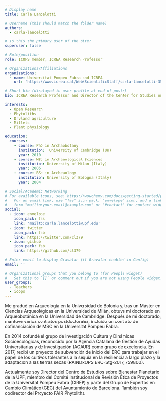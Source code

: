 ```yaml
---
# Display name
title: Carla Lancelotti

# Username (this should match the folder name)
authors:
  - carla-lancelotti

# Is this the primary user of the site?
superuser: false

# Role/position
role: ICOPS member, ICREA Research Professor

# Organizations/Affiliations
organizations:
  - name: Universitat Pompeu Fabra and ICREA
    url: 'https://www.icrea.cat/Web/ScientificStaff/carla-lancelotti-353040'

# Short bio (displayed in user profile at end of posts)
bio: ICREA Research Professor and Director of the Center for Studies on Planetary Wellbeing

interests:
  - Open Research
  - Phytoliths
  - Dryland agriculture
  - Millets
  - Plant physiology

education:
  courses:
    - course: PhD in Archaobotany
      institution:  University of Cambridge (UK)
      year: 2010
    - course: MSc in Archaeological Sciences
      institution: University of Milan (Italy)
      year: 2006
    - course: BSc in Archeaology
      institution: University of Bologna (Italy)
      year: 2004

# Social/Academic Networking
# For available icons, see: https://wowchemy.com/docs/getting-started/page-builder/#icons
#   For an email link, use "fas" icon pack, "envelope" icon, and a link in the
#   form "mailto:your-email@example.com" or "#contact" for contact widget.
social:
  - icon: envelope
    icon_pack: fas
    link: 'mailto:carla.lancelotti@upf.edu'
  - icon: twitter
    icon_pack: fab
    link: https://twitter.com/cl379
  - icon: github
    icon_pack: fab
    link: https://github.com/cl379

# Enter email to display Gravatar (if Gravatar enabled in Config)
email: ''

# Organizational groups that you belong to (for People widget)
#   Set this to `[]` or comment out if you are not using People widget.
user_groups:
  - Teachers
  - icops
---
```


Me gradué en Arqueología en la Universidad de Bolonia y, tras un Máster en Ciencias Arqueológicas en la Universidad de Milán, obtuve mi doctorado en Arqueobotánica en la Universidad de Cambridge. Después de mi doctorado, mantuve varios contratos postdoctorales, incluido un contrato de cofinanciación de MSC en la Universitat Pompeu Fabra.

En 2014 cofundé el grupo de investigación Cultura y Dinámicas Socioecológicas, reconocido por la Agencia Catalana de Gestión de Ayudas Universitarias y de Investigación (AGAUR) como grupo de excelencia. En 2017, recibí un proyecto de subvención de inicio del ERC para trabajar en el papel de los cultivos tolerantes a la sequía en la resiliencia a largo plazo y la adaptación a las tierras secas (RAINDROPS ERC-Stg-2017, 759800).

Actualmente soy Director del Centro de Estudios sobre Bienestar Planetario de la UPF, miembro del Comité Institucional de Revisión Ética de Proyectos de la Universitat Pompeu Fabra (CIREP) y parte del Grupo de Expertos en Cambio Climático (GEC) del Ayuntamiento de Barcelona. También soy codirector del Proyecto FAIR Phytoliths.
